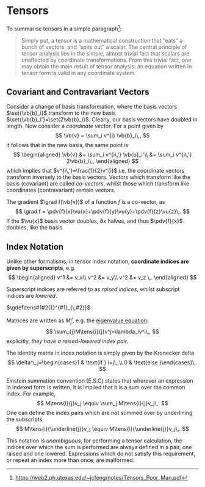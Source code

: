 Tensors
=======
To summarise tensors in a simple paragraph[^1]:
> Simply put, a tensor is a mathematical construction that “eats” a bunch of vectors, and “spits out” a scalar.
The central principle of tensor analysis lies in the simple, almost trivial fact that scalars are unaffected by
coordinate transformations. From this trivial fact, one may obtain the main result of tensor analysis: an
equation written in tensor form is valid in any coordinate system.

Covariant and Contravariant Vectors
-----------------------------------
Consider a change of basis transformation, where the basis vectors $\set{\vb{b}_i}$ transform to the new basis $\set{\vb{b}_i'}=\set{2\vb{b}_i}$. Clearly, our basis vectors have doubled in length. Now consider a *coordinate vector*. For a point given by
$$
\vb{v} = \sum_i v^{i} \vb{b}_i\,,
$$
it follows that in the new basis, the same point is 
$$
\begin{aligned}
\vb{v} 
&= \sum_i v^{i\,'} \vb{b}_i'\\
&= \sum_i v^{i\,'} 2\vb{b}_i\,,
\end{aligned}
$$
which implies that $v^{i\,'}=\frac{1}{2}v^{i}$ i.e. the coordinate vectors transform inversely to the basis vectors. Vectors which transform like the basis (covariant) are called *co-vectors*, whilst those which transform like coordinates (contravariant) remain *vectors*.

The gradient $\grad f(\vb{v})$ of a function $f$ is a co-vector, as 
$$
\grad f = \pdv{f}{x}\vu{x}+\pdv{f}{y}\vu{y}+\pdv{f}{z}\vu{z}\,.
$$
If the $\vu{x}$ basis vector doubles, $\partial x$ halves, and thus $\pdv{f}{x}$ doubles, like the basis.


Index Notation
--------------
Unlike other formalisms, in tensor index notation, **coordinate indices are given by superscripts**, e.g.
$$
\begin{aligned}
v^1 &= v_x\\
v^2 &= v_y\\
v^2 &= v_z \,.
\end{aligned}
$$

Superscript indices are referred to as *raised indices*, whilst subscript indices are *lowered*.

$\gdef\tens#1#2{{}^{#1}_{\,#2}}$

Matrices are written as $M^i_j$, e.g. the [eigenvalue equation](eigenvectors-and-eigenvalues.md):
$$
\sum_{j}M\tens{i}{j}v^j=\lambda_iv^i\,,
$$
explicitly, *they have a raised-lowered index pair*.

The identity matrix in index notation is simply given by the Kronecker delta 
$$
\delta^i_j=\begin{cases}1 & \text{if } i=j\,,\\
0 & \text{else }\end{cases}\,.
$$

Einstein summation convention (E.S.C) states that wherever an expression in indexed form is written, it is implied that it is a sum over the common index. For example, 
$$
M\tens{i}{j}v_j \equiv \sum_j M\tens{i}{j}v_j\,.
$$
One can define the index pairs which are not summed over by underlining the subscripts
$$
M\tens{i}{\underline{j}}v_j \equiv M\tens{i}{\underline{j}}v_j\,.
$$

This notation is *unambiguous*, for performing a tensor calculation, the indices over which the sum is performed are always defined in a pair, one raised and one lowered. Expressions which do not satisfy this requirement, or repeat an index more than once, are malformed.


[^1]: https://web2.ph.utexas.edu/~jcfeng/notes/Tensors_Poor_Man.pdf
[^2]: Note that often indices are implicit in the function arguments, that is $f(x)\equiv f(x^a)$.
[^3]: In E.S.C the index $i$ in a partial derivative $\pdv{}{x^i}$ is treated as though it were a *lowered index*.
[^4]: https://math.stackexchange.com/questions/1588854/use-of-partial-derivatives-as-basis-vector
[^5]: https://en.wikipedia.org/wiki/Manifold#Riemannian_manifolds
[^6]: The notation $f(x^a)$ represents $f(x^l,x^m,\dots,x^w)$ for some $l,m,\dots,w$
[^7]: This defines any vector $\vec{v}$ (in the tangent space) as a *functional* on the tangent space.
<!--

A tangent vector can be defined as a *directional derivative*. To support this statement, let us note that
* Directional derivatives may be added together.
* Directional derivatives may be multiplied by scalars.

From these statements, it is clear that directional derivatives form a [vector space](vector-space.md) (given that they satisfy the axioms). Note that earlier we demonstrated that derivatives of scalar functions are *covectors*, rather than classical vectors.

Now, let us c
-->